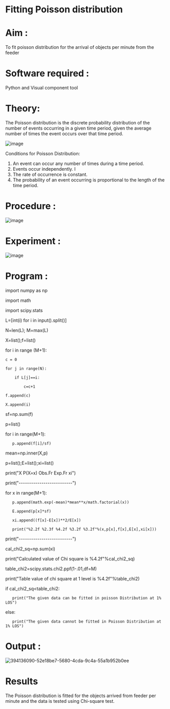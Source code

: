 # Fitting Poisson  distribution
# Aim : 

To fit poisson distribution for the arrival of objects per minute from the feeder

# Software required :  

Python and Visual component tool

# Theory:

The Poisson distribution is the discrete probability distribution of the number of events occurring in a given time period, given the average number of times the event occurs over that time period.

![image](https://user-images.githubusercontent.com/104613195/166248326-fd042076-8b0b-40c4-8b11-1d8e8fcb74db.png)

 Conditions for Poisson Distribution:

1. An event can occur any number of times during a time period.
2. Events occur independently. I
3. The rate of occurrence is constant.
4. The probability of an event occurring is proportional to the length of the time period. 
 
# Procedure :

![image](https://user-images.githubusercontent.com/104613195/166251988-d0c53205-6080-4f7b-ae4c-398178586637.png)

# Experiment :

![image](https://user-images.githubusercontent.com/103921593/230282876-f4a5afbf-cac1-4648-a1b0-c78840638a8e.png)

# Program :
import numpy as np

import math

import scipy.stats

L=[int(i) for i in input().split()]

N=len(L); M=max(L)

X=list();f=list()

for i in range (M+1):
```
c = 0

for j in range(N):

    if L[j]==i:
    
        c=c+1

f.append(c)

X.append(i)
```
sf=np.sum(f)

p=list()

for i in range(M+1):
```
   p.append(f[i]/sf) 
```
mean=np.inner(X,p)

p=list();E=list();xi=list()

print("X P(X=x) Obs.Fr Exp.Fr xi")

print("--------------------------")

for x in range(M+1):
```
   p.append(math.exp(-mean)*mean**x/math.factorial(x))

   E.append(p[x]*sf)

   xi.append((f[x]-E[x])**2/E[x])

   print("%2.2f %2.3f %4.2f %3.2f %3.2f"%(x,p[x],f[x],E[x],xi[x]))
```
print("--------------------------")

cal_chi2_sq=np.sum(xi)

print("Calculated value of Chi square is %4.2f"%cal_chi2_sq)

table_chi2=scipy.stats.chi2.ppf(1-.01,df=M)

print("Table value of chi square at 1 level is %4.2f"%table_chi2)

if cal_chi2_sq<table_chi2:
```
   print("The given data can be fitted in poisson Distribution at 1% LOS")
```
else:
```
   print("The given data cannot be fitted in Poisson Distribution at 1% LOS")
```
 

# Output : 


![394136090-52e18be7-5680-4cda-9c4a-55a1b952b0ee](https://github.com/user-attachments/assets/51dbce81-405d-4ffe-af8d-f2e2ccbfbd09)


# Results

The Poisson distribution is fitted for the objects arrived from feeder per minute and the data is tested using Chi-square test. 
 

